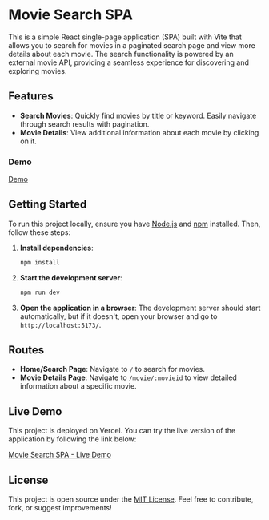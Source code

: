 # Movie Search SPA

This is a simple React single-page application (SPA) built with Vite that allows you to search for movies in a paginated search page and view more details about each movie. The search functionality is powered by an external movie API, providing a seamless experience for discovering and exploring movies.

## Features

- **Search Movies**: Quickly find movies by title or keyword. Easily navigate through search results with pagination.
- **Movie Details**: View additional information about each movie by clicking on it.

### Demo

[Demo](https://github.com/cubanducko/mews-frontend-challenge/assets/6534054/9f107b48-e9c6-49be-ab63-a5c59be7df1b)

## Getting Started

To run this project locally, ensure you have [Node.js](https://nodejs.org/) and [npm](https://www.npmjs.com/) installed. Then, follow these steps:

1. **Install dependencies**:

   ```bash
   npm install
   ```

2. **Start the development server**:

   ```bash
   npm run dev
   ```

3. **Open the application in a browser**:
   The development server should start automatically, but if it doesn't, open your browser and go to `http://localhost:5173/`.

## Routes

- **Home/Search Page**: Navigate to `/` to search for movies.
- **Movie Details Page**: Navigate to `/movie/:movieid` to view detailed information about a specific movie.

## Live Demo

This project is deployed on Vercel. You can try the live version of the application by following the link below:

[Movie Search SPA - Live Demo](https://mews-frontend-challenge.vercel.app/)

## License

This project is open source under the [MIT License](LICENSE). Feel free to contribute, fork, or suggest improvements!

